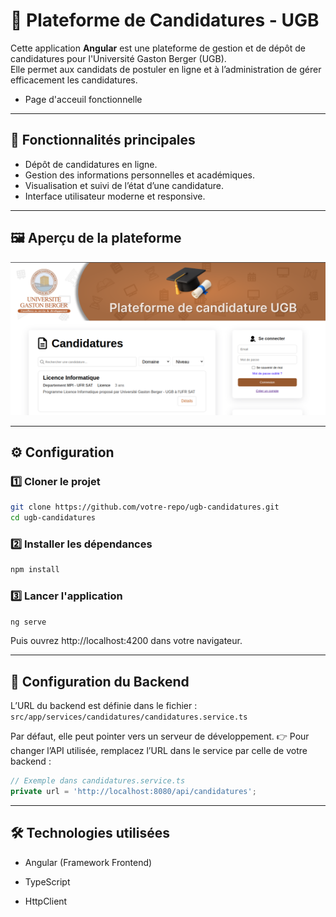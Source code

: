 # 📌 Plateforme de Candidatures - UGB

Cette application **Angular** est une plateforme de gestion et de dépôt de candidatures pour l'Université Gaston Berger (UGB).  
Elle permet aux candidats de postuler en ligne et à l’administration de gérer efficacement les candidatures.

- Page d'acceuil fonctionnelle
---

## 🚀 Fonctionnalités principales
- Dépôt de candidatures en ligne.
- Gestion des informations personnelles et académiques.
- Visualisation et suivi de l’état d’une candidature.
- Interface utilisateur moderne et responsive.

---

## 🖼️ Aperçu de la plateforme
![Aperçu de la plateforme](src/assets/icons/img.png)

---

## ⚙️ Configuration

### 1️⃣ Cloner le projet
```bash
git clone https://github.com/votre-repo/ugb-candidatures.git
cd ugb-candidatures
```

### 2️⃣ Installer les dépendances
```bash
npm install
```

### 3️⃣ Lancer l'application
```bash
ng serve
```

Puis ouvrez http://localhost:4200 dans votre navigateur.

---
## 🔗 Configuration du Backend
L’URL du backend est définie dans le fichier :
`src/app/services/candidatures/candidatures.service.ts`

Par défaut, elle peut pointer vers un serveur de développement.
👉 Pour changer l’API utilisée, remplacez l’URL dans le service par celle de votre backend :
```ts
// Exemple dans candidatures.service.ts
private url = 'http://localhost:8080/api/candidatures'; 
```

---
## 🛠️ Technologies utilisées
- Angular (Framework Frontend)

- TypeScript

- HttpClient
